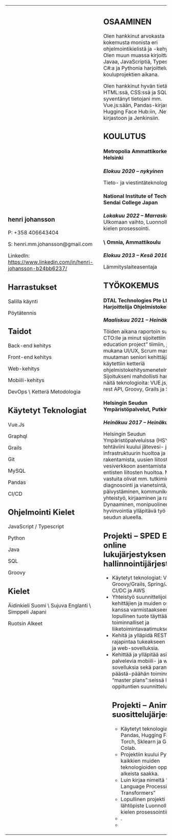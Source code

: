 <table>
  <tr>
   <td>
<h3>henri johansson</h3>

P: +358 406643404
<p>
S: henri.mm.johansson@gmail.com
<p>
LinkedIn: <a href="https://www.linkedin.com/in/henri-johansson-b24bb6237/">https://www.linkedin.com/in/henri-johansson-b24bb6237/</a>
<h2>Harrastukset</h2>


<p>
Salilla käynti
<p>
Pöytätennis
<h2>Taidot</h2>


<p>
Back-end kehitys
<p>
Front-end kehitys
<p>
Web-kehitys
<p>
Mobiili-kehitys
<p>
DevOps \
Ketterä Metodologia
<h2>Käytetyt Teknologiat</h2>


<p>
Vue.Js
<p>
Graphql
<p>
Grails
<p>
Git
<p>
MySQL
<p>
Pandas
<p>
CI/CD
<h2>Ohjelmointi Kielet</h2>


<p>
JavaScript / Typescript
<p>
Python
<p>
Java
<p>
SQL
<p>
Groovy
<h2>Kielet</h2>


<p>
Äidinkieli Suomi \
Sujuva Englanti  \
Simppeli Japani
<p>
Ruotsin Alkeet 
   </td>
   <td>
   </td>
   <td>
<h2>OSAAMINEN</h2>

Olen hankkinut arvokasta kokemusta monista eri ohjelmointikielistä ja -kehyksistä. Olen muun muassa kirjoittanut Javaa, JavaScriptiä, Typescriptiä, C#:a ja Pythonia harjoittelun, sekä kouluprojektien aikana.
<p>
Olen hankkinut hyvän tietämyksen HTML:ssä, CSS:ssä ja SQL:ssä ja syventänyt tietojani mm. Vue.js:sään, Pandas-kirjastoon, Hugging Face Hub:iin, .Net kirjastoon ja Jenkinsiin.
<h2>KOULUTUS</h2>


<h4>Metropolia Ammattikorkeakoulu – Helsinki</h4>


<p>
<strong><em>Elokuu 2020 – nykyinen</em> </strong>
<p>
Tieto- ja viestintäteknologia
<h4>National Institute of Technology, Sendai College Japan</h4>


<p>
<strong><em>Lokakuu 2022 – Marraskuu 2023 </em></strong> \
Ulkomaan vaihto, Luonnollisen kielen prosessointi.
<h4> \
Omnia, Ammattikoulu</h4>


<p>
<strong><em>Elokuu 2013 – Kesä 2016 </em></strong>
<p>
Lämmityslaiteasentaja
<h2>TYÖKOKEMUS</h2>


<h4>DTAL Technologies Pte Ltd, Harjoittelija Ohjelmistokehittäjä</h4>


<p>
<strong><em>Maaliskuu 2021 – Heinäkuu 2021</em></strong>
<p>
Töiden aikana raportoin suoraan CTO:lle ja minut sijoitettiin “SPED education project” tiimiin, jossa oli mukana UI/UX, Scrum master ja muutaman seniori kehittäjä. Tiimissä käytettiin ketteriä ohjelmistokehitysmenetelmiä. Sijoitukseni mahdollisti harjoitella näitä teknologioita: VUE.js, Node.js, rest API, Groovy, Grails ja Spring.
<h4>Helsingin Seudun Ympäristöpalvelut, Putkimies </h4>


<p>
<strong><em>Heinäkuu 2017 – Heinäkuu 2022 </em></strong>
<p>
Helsingin Seudun Ympäristöpalveluissa (HSY) tehtäviini kuului jätevesi- ja vesi-infrastruktuurin huoltoa ja rakentamista, uusien liitosten vesiverkkoon asentamista ja entisten liitosten huoltoa. Muita vastuita olivat mm. tutkiminen, diagnosointi ja vianetsintä, päivystäminen, kommunikointi, yhteistyö, kirjaaminen ja raportointi. Dynaaminen, monipuolinen ja hyvinvointia ylläpitävä työ Helsingin seudun alueella.
<h2>Projekti – SPED ED online lukujärjestyksen hallinnointijärjestelmä</h2>


<ul>

<li>Käytetyt teknologiat: VueJs, Groovy/Grails, Spring/Java, Git, CI/DC ja AWS

<li>Yhteistyö suunnittelijoiden, kehittäjien ja muiden osakkaiden kanssa varmistaakseen, että lopullinen tuote täyttää toiminnalliset ja liiketoimintavaatimukset.

<li>Kehitä ja ylläpidä REST-full API rajapintaa tukeakseen mobiili- ja web-sovelluksia.

<li>Kehittää ja ylläpitää asiakkaita palvelevia mobiili- ja web-sovelluksia sekä parantaa päästä-päähän toiminnallisuutta “master plans”:seissä liittyen oppituntien suunnitteluun.

<h2>Projekti – Anime suosittelujärjestelmä</h2>


<ul>

<li>Käytetyt teknologiat: Pandas, Hugging Face Hub, Torch, Sklearn ja Google Colab.

<li>Projektiin kuului Pythonin ja kaikkien muiden teknologioiden oppiminen alkeista saakka.

<li>Luin kirjaa nimeltä “Natural Language Processing with Transformers”

<li>Lopullinen projekti oli hyvä lähtöpiste Luonnollisen kielen prosessointiin

<li>.

<li>
</li>
</ul>
</li>
</ul>
   </td>
  </tr>
</table>

